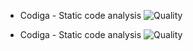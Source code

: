 
* Codiga - Static code analysis
![Quality](https://api.codiga.io/project/33106/score/svg)

* Codiga - Static code analysis
![Quality](https://api.codiga.io/project/33106/status/svg)

